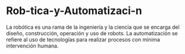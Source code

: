 # Rob-tica-y-Automatizaci-n
La robótica es una rama de la ingeniería y la ciencia que se encarga del diseño, construcción, operación y uso de robots. La automatización se refiere al uso de tecnologías para realizar procesos con mínima intervención humana.
